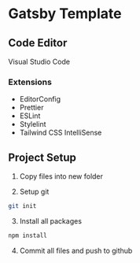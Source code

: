 # Gatsby Template

## Code Editor

Visual Studio Code

### Extensions

- EditorConfig
- Prettier
- ESLint
- Stylelint
- Tailwind CSS IntelliSense

## Project Setup

1. Copy files into new folder

2. Setup git

```bash
git init
```

3. Install all packages

```bash
npm install
```

4. Commit all files and push to github
